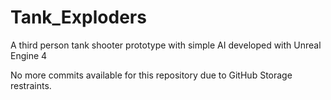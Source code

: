 # Tank_Exploders
A third person tank shooter prototype with simple AI developed with Unreal Engine 4

No more commits available for this repository due to GitHub Storage restraints.